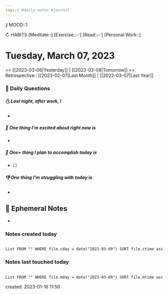 ```yaml
---
tags:: #daily-notes #journal
---
```


⨑ MOOD::1

↻ HABITS
[Meditate::]
[Exercise::✅]
[Read::✅]
[Personal Work::]

# Tuesday, March 07, 2023

<< [[2023-03-06|Yesterday]] | [[2023-03-08|Tomorrow]] >>
Retrospective:: [[2023-02-07|Last Month]] | [[2022-03-07|Last Year]]

### 📅 Daily Questions

##### 🌜 Last night, after work, I

-

##### 🙌 One thing I'm excited about right now is

-

##### 🚀 One+ thing I plan to accomplish today is

- [ ]

##### 👎 One thing I'm struggling with today is

-

## 📝 Ephemeral Notes

- 

### Notes created today

```dataview

List FROM "" WHERE file.cday = date("2023-03-09") SORT file.ctime asc

```

### Notes last touched today

```dataview

List FROM "" WHERE file.mday = date("2023-03-09") SORT file.mtime asc

```

created: 2023-01-16 11:50
